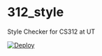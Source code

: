 # 312_style
Style Checker for CS312 at UT

[![Deploy](https://www.herokucdn.com/deploy/button.svg)](https://heroku.com/deploy?template=https://github.com/shreyassood/CS312_style)
